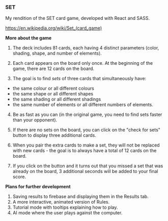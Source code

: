 ### SET

My rendition of the SET card game, developed with React and SASS.

https://en.wikipedia.org/wiki/Set_(card_game)

**More about the game** 

1. The deck includes 81 cards, each having 4 distinct parameters (color, shading, shape, and number of elements). 

2. Each card appears on the board only once. At the beginning of the game, there are 12 cards on the board.

3. The goal is to find *sets* of three cards that simultaneously have:
- the same colour or all different colours
- the same shape or all different shapes
- the same shading or all different shadings
- the same number of elements or all different numbers of elements.

4. Be as fast as you can (in the original game, you need to find sets faster than your opponent).

5. If there are no sets on the board, you can click on the "check for sets" button to display three additional cards. 

6. When you pair the extra cards to make a set, they will not be replaced with new cards - the goal is to always have a total of 12 cards on the board.

7. If you click on the button and it turns out that you missed a set that was already on the board, 3 additional seconds will be added to your final score.

**Plans for further development**

1. Saving results to firebase and displaying them in the Results tab.
2. A more interactive, animated version of Rules.
3. Tutorial mode with tooltips explaining how to play.
4. AI mode where the user plays against the computer.